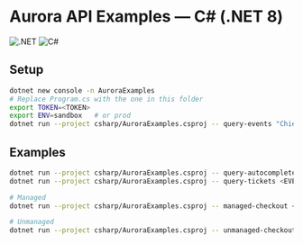 # Aurora API Examples — C# (.NET 8)

![.NET](https://img.shields.io/badge/.NET-8.0-blueviolet?logo=dotnet) ![C#](https://img.shields.io/badge/C%23-10.0-green?logo=csharp)

## Setup
```bash
dotnet new console -n AuroraExamples
# Replace Program.cs with the one in this folder
export TOKEN=<TOKEN>
export ENV=sandbox   # or prod
dotnet run --project csharp/AuroraExamples.csproj -- query-events "Chiefs"
```

## Examples

```bash
dotnet run --project csharp/AuroraExamples.csproj -- query-autocomplete "Taylor Swift"
dotnet run --project csharp/AuroraExamples.csproj -- query-tickets <EVENT_ID>

# Managed
dotnet run --project csharp/AuroraExamples.csproj -- managed-checkout <LISTING_ID> 2 26.00 USD dev@example.com Jane Doe "555-555-1234" "1313 Mockingbird Lane" " " "Kansas City" "MO" "64106" "US"

# Unmanaged
dotnet run --project csharp/AuroraExamples.csproj -- unmanaged-checkout <LISTING_ID> 2 26.00 USD "dev@example.com" "Jane" "Doe" "555-555-1234"
```